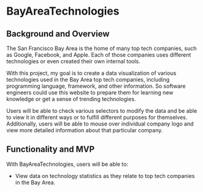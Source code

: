 # BayAreaTechnologies

## Background and Overview 

The San Francisco Bay Area is the home of many top tech companies, such as Google, Facebook, and Apple. Each of those companies uses different technologies or even created their own internal tools.

With this project, my goal is to create a data visualization of various technologies used in the Bay Area top tech companies, including programming language, framework, and other information. So software engineers could use this website to prepare them for learning new knowledge or get a sense of trending technologies.

Users will be able to check various selectors to modify the data and be able to view it in different ways or to fulfill different purposes for themselves. Additionally, users will be able to mouse over individual company logo and view more detailed information about that particular company.

## Functionality and MVP

With BayAreaTechnologies, users will be able to:

* View data on technology statistics as they relate to top tech companies in the Bay Area.

